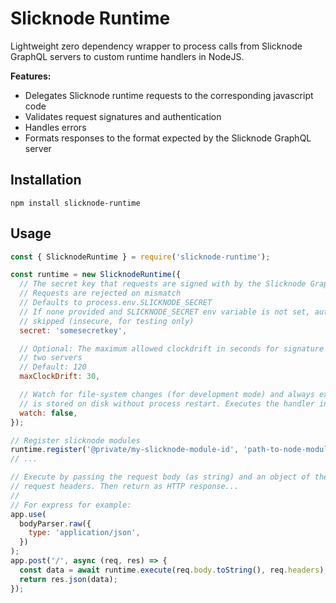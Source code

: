 # Slicknode Runtime

Lightweight zero dependency wrapper to process calls from Slicknode GraphQL servers to custom
runtime handlers in NodeJS.

**Features:**

- Delegates Slicknode runtime requests to the corresponding javascript code
- Validates request signatures and authentication
- Handles errors
- Formats responses to the format expected by the Slicknode GraphQL server

## Installation

    npm install slicknode-runtime

## Usage

```javascript
const { SlicknodeRuntime } = require('slicknode-runtime');

const runtime = new SlicknodeRuntime({
  // The secret key that requests are signed with by the Slicknode GraphQL server
  // Requests are rejected on mismatch
  // Defaults to process.env.SLICKNODE_SECRET
  // If none provided and SLICKNODE_SECRET env variable is not set, authentication is
  // skipped (insecure, for testing only)
  secret: 'somesecretkey',

  // Optional: The maximum allowed clockdrift in seconds for signature timestamps between the
  // two servers
  // Default: 120
  maxClockDrift: 30,

  // Watch for file-system changes (for development mode) and always execute current code that
  // is stored on disk without process restart. Executes the handler in a service worker
  watch: false,
});

// Register slicknode modules
runtime.register('@private/my-slicknode-module-id', 'path-to-node-module');
// ...

// Execute by passing the request body (as string) and an object of the
// request headers. Then return as HTTP response...
//
// For express for example:
app.use(
  bodyParser.raw({
    type: 'application/json',
  })
);
app.post('/', async (req, res) => {
  const data = await runtime.execute(req.body.toString(), req.headers);
  return res.json(data);
});
```
